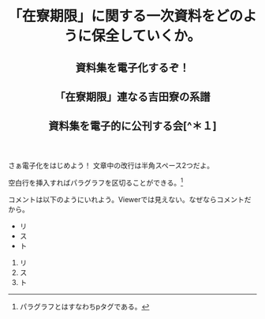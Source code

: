 <header>
<h1 class='title'>「在寮期限」に関する一次資料をどのように保全していくか。</h1>
<!-- タイトルはH1でマークアップ-->
<h2 class='slogan'>資料集を電子化するぞ！</h2>
<!-- スローガンはh2でマークアップ、クラス名"slogan" -->
<h2 class='subtitle'>「在寮期限」連なる吉田寮の系譜</h2>
<!-- 副題はh2でマークアップ、クラス名は"subtitle"-->
<h2 class='author'>資料集を電子的に公刊する会[^＊１]</h2>
<!-- 文責はh2でマークアップ、クラス名は"author"-->
</header>

[^＊１]: おそらくその主体は（仮）が妥当であろう。

さぁ電子化をはじめよう！
文章中の改行は半角スペース2つだよ。

空白行を挿入すればパラグラフを区切ることができる。[^＊２]

[^＊２]: パラグラフとはすなわちpタグである。

コメントは以下のようにいれよう。Viewerでは見えない。なぜならコメントだから。
<!-- これはコメントです。-->

* リ
* ス
* ト


1. リ
2. ス
3. ト